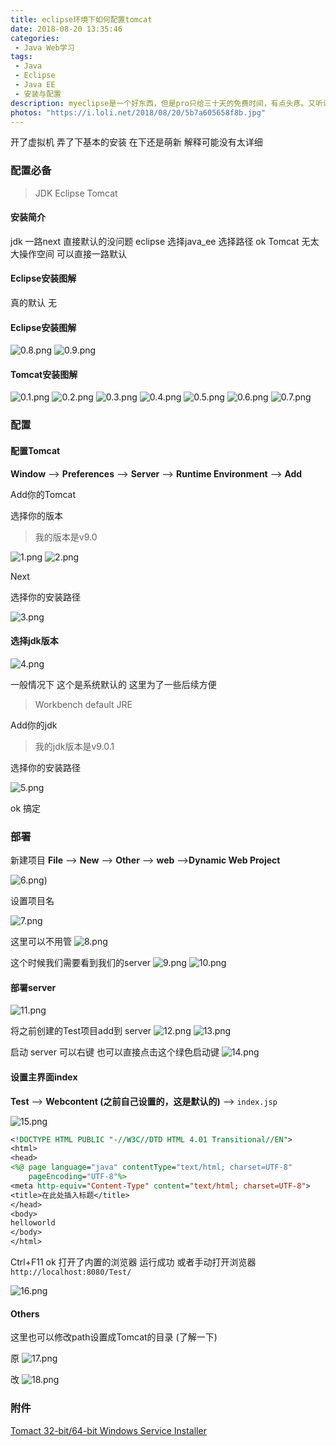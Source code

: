 ```yaml
---
title: eclipse环境下如何配置tomcat
date: 2018-08-20 13:35:46
categories:
 - Java Web学习
tags:
 - Java
 - Eclipse
 - Java EE
 - 安装与配置
description: myeclipse是一个好东西，但是pro只给三十天的免费时间，有点头疼。又听说破解容易翻车，头又在隐隐作痛。老牌的eclipse说实在的 还是挺好用的
photos: "https://i.loli.net/2018/08/20/5b7a605658f8b.jpg"
---
```



开了虚拟机 弄了下基本的安装 在下还是萌新 解释可能没有太详细

### 配置必备

>JDK
>Eclipse
>Tomcat

#### 安装简介
jdk 一路next 直接默认的没问题
eclipse 选择java_ee 选择路径 ok
Tomcat 无太大操作空间 可以直接一路默认

#### Eclipse安装图解
真的默认 无

#### Eclipse安装图解
![0.8.png](https://i.loli.net/2018/11/27/5bfd5a1fcadf0.png)
![0.9.png](https://i.loli.net/2018/11/27/5bfd5a1a6bf72.png)

#### Tomcat安装图解
![0.1.png](https://i.loli.net/2018/11/27/5bfd5a2cc2637.png)
![0.2.png](https://i.loli.net/2018/11/27/5bfd5b6e534c0.png)
![0.3.png](https://i.loli.net/2018/11/27/5bfd5a6836384.png)
![0.4.png](https://i.loli.net/2018/11/27/5bfd5a2d4c0de.png)
![0.5.png](https://i.loli.net/2018/11/27/5bfd5a2d4d531.png)
![0.6.png](https://i.loli.net/2018/11/27/5bfd5a2d4eaee.png)
![0.7.png](https://i.loli.net/2018/11/27/5bfd5a68d200f.png)



### 配置

#### 配置Tomcat

**Window** --> **Preferences** --> **Server** --> **Runtime Environment** --> **Add**

Add你的Tomcat 

选择你的版本
>我的版本是v9.0

![1.png](https://i.loli.net/2018/11/27/5bfd59abd8af7.png)
![2.png](https://i.loli.net/2018/11/27/5bfd59a13da69.png)

Next

选择你的安装路径

![3.png](https://i.loli.net/2018/11/27/5bfd59b0b37e1.png)

#### 选择jdk版本


![4.png](https://i.loli.net/2018/11/27/5bfd59b0aef41.png)

一般情况下 这个是系统默认的 这里为了一些后续方便
>Workbench default JRE

Add你的jdk
>我的jdk版本是v9.0.1

选择你的安装路径

![5.png](https://i.loli.net/2018/11/27/5bfd59b0b0d8c.png)

ok 搞定

### 部署
新建项目
**File** --> **New** --> **Other** --> **web** -->**Dynamic Web Project**

![6.png](https://i.loli.net/2018/11/27/5bfd5a28cf817.png))

设置项目名

![7.png](https://i.loli.net/2018/11/27/5bfd5a26914aa.png)

这里可以不用管
![8.png](https://i.loli.net/2018/11/27/5bfd5a2743a62.png)

这个时候我们需要看到我们的server
![9.png](https://i.loli.net/2018/11/27/5bfd5a28d927b.png)
![10.png](https://i.loli.net/2018/11/27/5bfd5a28da20a.png)


#### 部署server

![11.png](https://i.loli.net/2018/11/27/5bfd5a28d3dde.png)

将之前创建的Test项目add到 server
![12.png](https://i.loli.net/2018/11/27/5bfd59cbd3737.png)
![13.png](https://i.loli.net/2018/11/27/5bfd59cc58619.png)

启动 server
可以右键 也可以直接点击这个绿色启动键
![14.png](https://i.loli.net/2018/11/27/5bfd59cc64102.png)


#### 设置主界面index
**Test** --> **Webcontent (之前自己设置的，这是默认的)** --> `index.jsp`

![15.png](https://i.loli.net/2018/11/27/5bfd59c0032be.png)

```jsp
<!DOCTYPE HTML PUBLIC "-//W3C//DTD HTML 4.01 Transitional//EN">
<html>
<head>
<%@ page language="java" contentType="text/html; charset=UTF-8"
    pageEncoding="UTF-8"%>
<meta http-equiv="Content-Type" content="text/html; charset=UTF-8">
<title>在此处插入标题</title>
</head>
<body>
helloworld
</body>
</html>
```
Ctrl+F11 ok 打开了内置的浏览器 运行成功
或者手动打开浏览器
`http://localhost:8080/Test/`

![16.png](https://i.loli.net/2018/11/27/5bfd59b523b88.png)

#### Others
这里也可以修改path设置成Tomcat的目录 (了解一下)

原
![17.png](https://i.loli.net/2018/11/27/5bfd59c000be5.png)

改
![18.png](https://i.loli.net/2018/11/27/5bfd59bc022b7.png)

### 附件

[Tomact 32-bit/64-bit Windows Service Installer](http://mirrors.tuna.tsinghua.edu.cn/apache/tomcat/tomcat-9/v9.0.12/bin/apache-tomcat-9.0.12.exe)
